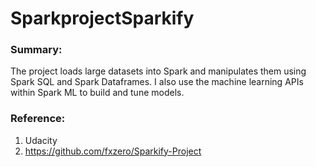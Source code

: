 # SparkprojectSparkify

### Summary: 
The project loads large datasets into Spark and manipulates them using Spark SQL and Spark Dataframes.
I also use the machine learning APIs within Spark ML to build and tune models.

### Reference:
1. Udacity
2. https://github.com/fxzero/Sparkify-Project

